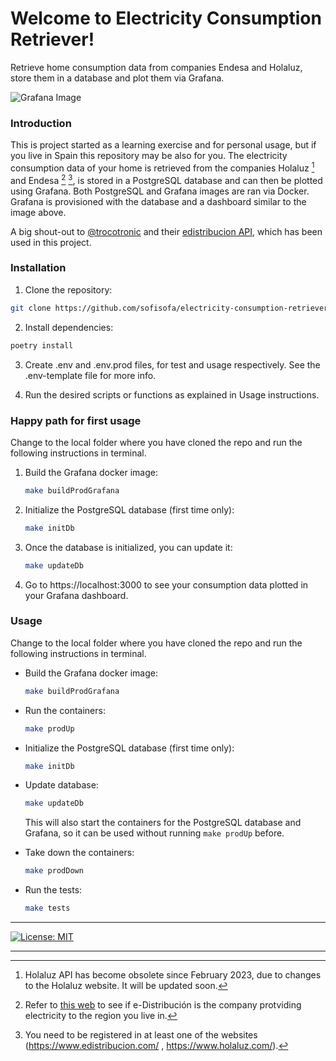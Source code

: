 # Welcome to Electricity Consumption Retriever!

Retrieve home consumption data from companies Endesa and Holaluz, store them in a database and plot them via Grafana.

![Grafana Image](https://github.com/sofisofa/electricity-consumption-retriever/blob/main/Screensh-Grafana.png)

### Introduction
This is project started as a learning exercise and for personal usage, but if you live in Spain this repository may be also for you. The electricity consumption data of your home is retrieved from the companies Holaluz [^1] and Endesa [^2] [^3], is stored in a PostgreSQL database and can then be plotted using Grafana. Both PostgreSQL and Grafana images are ran via Docker. Grafana is provisioned with the database and a dashboard similar to the image above.

A big shout-out to [@trocotronic](https://github.com/trocotronic) and their [edistribucion API](https://github.com/trocotronic/edistribucion), which has been used in this project.


### Installation
1. Clone the repository:
```bash
git clone https://github.com/sofisofa/electricity-consumption-retriever.git
```

2. Install dependencies:
```bash
poetry install
```

3. Create .env and .env.prod files, for test and usage respectively. See the .env-template file for more info.


4. Run the desired scripts or functions as explained in Usage instructions.

### Happy path for first usage

Change to the local folder where you have cloned the repo and run the following instructions in terminal.
1. Build the Grafana docker image:
    ```bash
    make buildProdGrafana
    ```
2. Initialize the PostgreSQL database (first time only):
    ```bash
    make initDb

3. Once the database is initialized, you can update it:
    ```bash 
    make updateDb
    ```
   
4. Go to https://localhost:3000 to see your consumption data plotted in your Grafana dashboard.

### Usage
Change to the local folder where you have cloned the repo and run the following instructions in terminal.

* Build the Grafana docker image:
    ```bash
    make buildProdGrafana
    ```

*  Run the containers:
    ```bash 
    make prodUp
    ```

* Initialize the PostgreSQL database (first time only):
    ```bash
    make initDb
    ```
  
* Update database:
    ```bash 
    make updateDb
    ```
    This will also start the containers for the PostgreSQL database and Grafana, so it can be used without running ```make prodUp``` before.


* Take down the containers:
    ```bash 
    make prodDown
    ```

* Run the tests:
    ```bash
    make tests
    ```



----

 [![License: MIT](https://img.shields.io/badge/License-MIT-yellow.svg)](https://opensource.org/licenses/MIT)

----
[^1]: Holaluz API has become obsolete since February 2023, due to changes to the Holaluz website. It will be updated soon.

[^2]: Refer to [this web](https://www.endesa.com/es/blog/blog-de-endesa/luz/comercializadora-distribuidora-diferencias) to see if e-Distribución is the company protviding electricity to the region you live in.

[^3]: You need to be registered in at least one of the websites (https://www.edistribucion.com/ , https://www.holaluz.com/).
